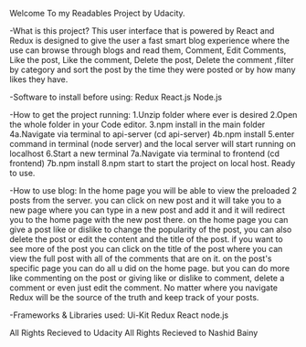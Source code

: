 Welcome To my Readables Project by Udacity.

-What is this project?
  This user interface that is powered by React and Redux is designed to give the user a fast smart blog experience where the use can browse through blogs and read them, Comment, Edit Comments, Like the post, Like the comment, Delete the post, Delete the comment ,filter by category and sort the post by the time they were posted or by how many likes they have.

-Software to install before using:
  Redux
  React.js
  Node.js

-How to get the project running:
  1.Unzip folder where ever is desired
  2.Open the whole folder in your Code editor.
  3.npm install in the main folder
  4a.Navigate via terminal to api-server (cd api-server)
  4b.npm install
  5.enter command in terminal (node server) and the local server will start running on localhost
  6.Start a new terminal
  7a.Navigate via terminal to frontend (cd frontend)
  7b.npm install
  8.npm start to start the project on local host. Ready to use.

-How to use blog:
  In the home page you will be able to view the preloaded 2 posts from the server. you can click on new post and it will take you to a new page where you can type in a new post and add it and it will redirect you to the home page with the new post there. on the home page you can give a post like or dislike to change the popularity of the post, you can also delete the post or edit the content and the title of the post. if you want to see more of the post you can click on the title of the post where you can view the full post with all of the comments that are on it. on the post's specific page you can do all u did on the home page. but you can do more like commenting on the post or giving like or dislike to comment, delete a comment or even just edit the comment. No matter where you navigate Redux will be the source of the truth and keep track of your posts.

-Frameworks & Libraries used:
  Ui-Kit
  Redux
  React
  node.js


All Rights Recieved to Udacity
All Rights Recieved to Nashid Bainy


